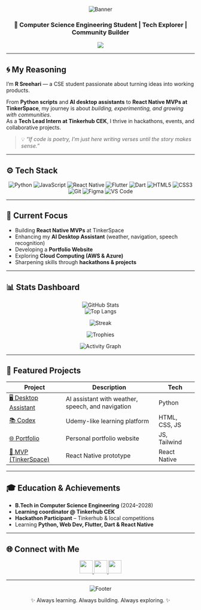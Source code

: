 <!-- HERO SECTION -->
<div align="center">
  
  ![Banner](https://capsule-render.vercel.app/api?type=waving&color=36BCF7&height=200&section=header&text=R%20Sreehari&fontSize=40&fontColor=fff&animation=fadeIn&fontAlignY=35)
  
  <h3>🚀 Computer Science Engineering Student | Tech Explorer | Community Builder</h3>
  
  <img src="https://readme-typing-svg.herokuapp.com?size=20&duration=4000&color=36BCF7&center=true&vCenter=true&width=500&lines=Coding+Ideas+into+Reality;Exploring+Cloud+and+Mobile+Apps;Building+Communities;Hackathon+Learner+%26+Doer"/>
</div>

---

## 🌀 My Reasoning  

I’m **R Sreehari** — a CSE student passionate about turning ideas into working products.  

From **Python scripts** and **AI desktop assistants** to **React Native MVPs at TinkerSpace**, my journey is about *building, experimenting, and growing with communities*.  
As a **Tech Lead Intern at Tinkerhub CEK**, I thrive in hackathons, events, and collaborative projects.  

> 💡 *“If code is poetry, I’m just here writing verses until the story makes sense.”*  

---

## ⚙️ Tech Stack  

<div align="center">

![Python](https://img.shields.io/badge/Python-3776AB?style=for-the-badge&logo=python&logoColor=white)
![JavaScript](https://img.shields.io/badge/JavaScript-323330?style=for-the-badge&logo=javascript&logoColor=F7DF1E)
![React Native](https://img.shields.io/badge/React%20Native-20232A?style=for-the-badge&logo=react&logoColor=61DAFB)
![Flutter](https://img.shields.io/badge/Flutter-02569B?style=for-the-badge&logo=flutter&logoColor=white)
![Dart](https://img.shields.io/badge/Dart-0175C2?style=for-the-badge&logo=dart&logoColor=white)
![HTML5](https://img.shields.io/badge/HTML5-E34F26?style=for-the-badge&logo=html5&logoColor=white)
![CSS3](https://img.shields.io/badge/CSS3-1572B6?style=for-the-badge&logo=css3&logoColor=white)
![Git](https://img.shields.io/badge/Git-F05032?style=for-the-badge&logo=git&logoColor=white)
![Figma](https://img.shields.io/badge/Figma-F24E1E?style=for-the-badge&logo=figma&logoColor=white)
![VS Code](https://img.shields.io/badge/VS%20Code-0078D4?style=for-the-badge&logo=visual-studio-code&logoColor=white)

</div>

---

## 🚀 Current Focus  

- Building **React Native MVPs** at TinkerSpace  
- Enhancing my **AI Desktop Assistant** (weather, navigation, speech recognition)  
- Developing a **Portfolio Website**  
- Exploring **Cloud Computing (AWS & Azure)**  
- Sharpening skills through **hackathons & projects**  

---

## 📊 Stats Dashboard  

<div align="center">

![GitHub Stats](https://github-readme-stats.vercel.app/api?username=rsreehari&show_icons=true&theme=radical&hide_border=false&border_radius=10)  
![Top Langs](https://github-readme-stats.vercel.app/api/top-langs/?username=rsreehari&layout=compact&theme=radical&hide_border=false&border_radius=10)  

![Streak](https://streak-stats.demolab.com?user=rsreehari&theme=radical&hide_border=false&border_radius=10)  

![Trophies](https://github-profile-trophy.vercel.app/?username=rsreehari&theme=radical&no-frame=true&row=1&margin-w=10&margin-h=10)  

![Activity Graph](https://github-readme-activity-graph.vercel.app/graph?username=rsreehari&theme=react-dark&bg_color=0d1117&color=36BCF7&line=36BCF7&point=FFFFFF&hide_border=true)  

</div>

---

## 🌟 Featured Projects  

<div align="center">

| Project | Description | Tech |
|---------|-------------|------|
| [🖥 Desktop Assistant](https://github.com/rsreehari) | AI assistant with weather, speech, and navigation | Python |
| [📚 Codex](https://github.com/rsreehari) | Udemy-like learning platform | HTML, CSS, JS |
| [🌐 Portfolio](https://github.com/rsreehari) | Personal portfolio website | JS, Tailwind |
| [📱 MVP (TinkerSpace)](https://github.com/rsreehari) | React Native prototype | React Native |

</div>

---

## 🎓 Education & Achievements  

- **B.Tech in Computer Science Engineering** (2024–2028)  
- **Learning coordinator @ Tinkerhub CEK**  
- **Hackathon Participant** – Tinkerhub & local competitions  
- Learning **Python, Web Dev, Flutter, Dart & React Native**  

---

## 🌐 Connect with Me  

<div align="center">
  <a href="mailto:rsreehari091@gmail.com">
    <img src="https://img.shields.io/badge/Gmail-D14836?style=for-the-badge&logo=gmail&logoColor=white" height="35"/>
  </a>
  <a href="https://www.linkedin.com/in/rsreehari0">
    <img src="https://img.shields.io/badge/LinkedIn-0077B5?style=for-the-badge&logo=linkedin&logoColor=white" height="35"/>
  </a>
  <a href="https://www.instagram.com/_r_sreehari">
    <img src="https://img.shields.io/badge/Instagram-E4405F?style=for-the-badge&logo=instagram&logoColor=white" height="35"/>
  </a>
</div>

---

<div align="center">

![Footer](https://capsule-render.vercel.app/api?type=waving&color=36BCF7&height=100&section=footer)

✨ Always learning. Always building. Always exploring. ✨  

</div>

